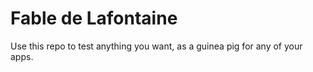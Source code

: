 # Fable de Lafontaine

Use this repo to test anything you want, as a guinea pig for any of your apps.

